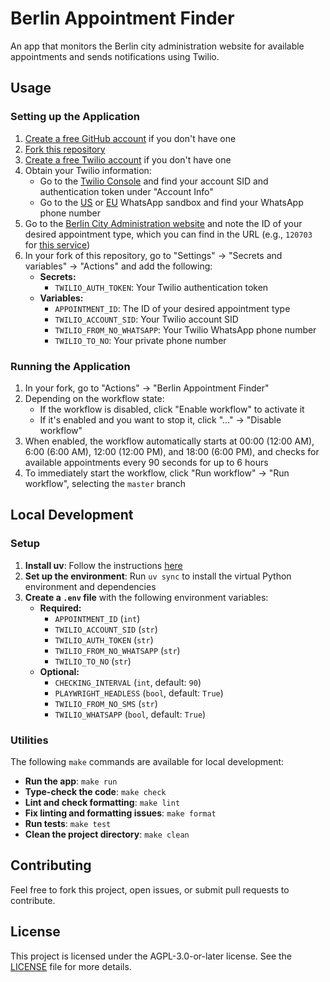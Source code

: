 # Berlin Appointment Finder

An app that monitors the Berlin city administration website for available appointments and sends notifications using Twilio.

## Usage

### Setting up the Application

1. [Create a free GitHub account](https://github.com/signup) if you don't have one
2. [Fork this repository](https://docs.github.com/en/pull-requests/collaborating-with-pull-requests/working-with-forks/fork-a-repo#forking-a-repository)
3. [Create a free Twilio account](https://www.twilio.com/try-twilio) if you don't have one
4. Obtain your Twilio information:
    - Go to the [Twilio Console](https://console.twilio.com/) and find your account SID and authentication token under "Account Info"
    - Go to the [US](https://console.twilio.com/us1/develop/sms/try-it-out/whatsapp-learn) or [EU](https://console.twilio.com/eu/develop/sms/try-it-out/whatsapp-learn) WhatsApp sandbox and find your WhatsApp phone number
5. Go to the [Berlin City Administration website](https://service.berlin.de/dienstleistungen/) and note the ID of your desired appointment type, which you can find in the URL (e.g., `120703` for [this service](https://service.berlin.de/dienstleistung/120703/))
6. In your fork of this repository, go to "Settings" → "Secrets and variables" → "Actions" and add the following:
    - **Secrets:**
        - `TWILIO_AUTH_TOKEN`: Your Twilio authentication token
    - **Variables:**
        - `APPOINTMENT_ID`: The ID of your desired appointment type
        - `TWILIO_ACCOUNT_SID`: Your Twilio account SID
        - `TWILIO_FROM_NO_WHATSAPP`: Your Twilio WhatsApp phone number
        - `TWILIO_TO_NO`: Your private phone number

### Running the Application

1. In your fork, go to "Actions" → "Berlin Appointment Finder"
2. Depending on the workflow state:
    - If the workflow is disabled, click "Enable workflow" to activate it
    - If it's enabled and you want to stop it, click "..." → "Disable workflow"
3. When enabled, the workflow automatically starts at 00:00 (12:00 AM), 6:00 (6:00 AM), 12:00 (12:00 PM), and 18:00 (6:00 PM), and checks for available appointments every 90 seconds for up to 6 hours
4. To immediately start the workflow, click "Run workflow" → "Run workflow", selecting the `master` branch

## Local Development

### Setup

1. **Install uv**: Follow the instructions [here](https://docs.astral.sh/uv/getting-started/installation/)
2. **Set up the environment**: Run `uv sync` to install the virtual Python environment and dependencies
3. **Create a `.env` file** with the following environment variables:
    - **Required:**
        - `APPOINTMENT_ID` (`int`)
        - `TWILIO_ACCOUNT_SID` (`str`)
        - `TWILIO_AUTH_TOKEN` (`str`)
        - `TWILIO_FROM_NO_WHATSAPP` (`str`)
        - `TWILIO_TO_NO` (`str`)
    - **Optional:**
        - `CHECKING_INTERVAL` (`int`, default: `90`)
        - `PLAYWRIGHT_HEADLESS` (`bool`, default: `True`)
        - `TWILIO_FROM_NO_SMS` (`str`)
        - `TWILIO_WHATSAPP` (`bool`, default: `True`)

### Utilities

The following `make` commands are available for local development:

- **Run the app**: `make run`
- **Type-check the code**: `make check`
- **Lint and check formatting**: `make lint`
- **Fix linting and formatting issues**: `make format`
- **Run tests**: `make test`
- **Clean the project directory**: `make clean`

## Contributing

Feel free to fork this project, open issues, or submit pull requests to contribute.

## License

This project is licensed under the AGPL-3.0-or-later license. See the [LICENSE](./LICENSE) file for more details.
